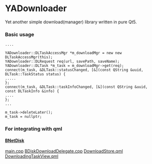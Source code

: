 # YADownloader

Yet another simple download(manager) library written in pure Qt5.

### Basic usage

```
....

YADownloader::DLTaskAccessMgr *m_downloadMgr = new new DLTaskAccessMgr(this);
YADownloader::DLRequest req(url, savePath, saveName);
YADownloader::DLTask *m_task = m_downloadMgr->get(req);
connect(m_task, &DLTask::statusChanged, [&](const QString &uuid, DLTask::TaskStatus status) {
.....
};
connect(m_task, &DLTask::taskInfoChanged, [&](const QString &uuid, const DLTaskInfo &info) {
....
};
...

m_task->deleteLater();
m_task = nullptr;
```


### For integrating with qml
#### [BNetDisk](https://github.com/SunRain/BNetDisk)

[main.cpp](https://github.com/SunRain/BNetDisk/blob/master/src/main.cpp) 
[BDiskDownloadDelegate.cpp](https://github.com/SunRain/BNetDisk/blob/master/src/BDiskDownloadDelegate.cpp) 
[DownloadStore.qml](https://github.com/SunRain/BNetDisk/blob/master/qml/QuickFlux/Stores/DownloadStore.qml)
[DownloadingTaskView.qml](https://github.com/SunRain/BNetDisk/blob/master/qml/UI/DownloadingTaskView.qml)
